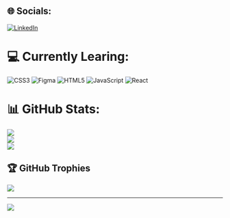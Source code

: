 
## 🌐 Socials:
[![LinkedIn](https://img.shields.io/badge/LinkedIn-%230077B5.svg?logo=linkedin&logoColor=white)](https://linkedin.com/in/https://www.linkedin.com/in/rafael-schranz/) 

# 💻 Currently Learing:
![CSS3](https://img.shields.io/badge/css3-%231572B6.svg?style=for-the-badge&logo=css3&logoColor=white) ![Figma](https://img.shields.io/badge/figma-%23F24E1E.svg?style=for-the-badge&logo=figma&logoColor=white) ![HTML5](https://img.shields.io/badge/html5-%23E34F26.svg?style=for-the-badge&logo=html5&logoColor=white) ![JavaScript](https://img.shields.io/badge/javascript-%23323330.svg?style=for-the-badge&logo=javascript&logoColor=%23F7DF1E) ![React](https://img.shields.io/badge/react-%2320232a.svg?style=for-the-badge&logo=react&logoColor=%2361DAFB)
# 📊 GitHub Stats:
![](https://github-readme-stats.vercel.app/api?username=rafaelschranz&theme=dark&hide_border=false&include_all_commits=true&count_private=true)<br/>
![](https://github-readme-streak-stats.herokuapp.com/?user=rafaelschranz&theme=dark&hide_border=false)<br/>
![](https://github-readme-stats.vercel.app/api/top-langs/?username=rafaelschranz&theme=dark&hide_border=false&include_all_commits=true&count_private=true&layout=compact)

## 🏆 GitHub Trophies
![](https://github-profile-trophy.vercel.app/?username=rafaelschranz&theme=radical&no-frame=true&no-bg=false&margin-w=4)

---
[![](https://visitcount.itsvg.in/api?id=rafaelschranz&icon=0&color=0)](https://visitcount.itsvg.in)

<!-- Proudly created with GPRM ( https://gprm.itsvg.in ) -->

